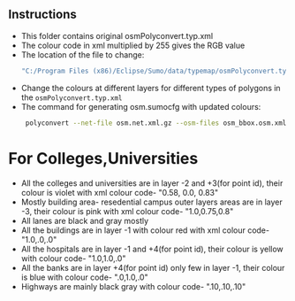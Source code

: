 ## Instructions

- This folder contains original osmPolyconvert.typ.xml
- The colour code in xml multiplied by 255 gives the RGB value
- The location of the file to change:
    ``` bash
    "C:/Program Files (x86)/Eclipse/Sumo/data/typemap/osmPolyconvert.typ.xml"
    ```
- Change the colours at different layers for different types of polygons in the `osmPolyconvert.typ.xml`
- The command for generating osm.sumocfg with updated colours:
   ``` bash
    polyconvert --net-file osm.net.xml.gz --osm-files osm_bbox.osm.xml.gz --osm.keep-full-type=true --osm.merge-relations=1 --type-file "C:/Program Files (x86)/Eclipse/Sumo/data/typemap/osmPolyconvert.typ.xml" --output-file osm.poly.xml.gz --verbose
    ```
# For Colleges,Universities
- All the colleges and universities are in layer -2 and +3(for point id), their colour is violet with xml colour code- "0.58, 0.0, 0.83"
- Mostly building area- resedential campus outer layers areas are in layer -3, their colour is pink with xml colour code- "1.0,0.75,0.8"
- All lanes are black and gray mostly
- All the buildings are in layer -1 with colour red with xml colour code- "1.0,.0,.0"
- All the hospitals are in layer -1 and +4(for point id), their colour is yellow with colour code- "1.0,1.0,.0"
- All the banks are in layer +4(for point id) only few in layer -1, their colour is blue with colour code- ".0,1.0,.0"
- Highways are mainly black gray with colour code- ".10,.10,.10"